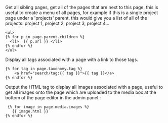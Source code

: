 Get all sibling pages, get all of the pages that are next to this page, this is useful to create a menu of all pages, for example if this is a single project page under a 'projects' parent, this would give you a list of all of the projects: project 1, project 2, project 3, project 4...

```twig
<ul>
{% for p in page.parent.children %}
  <li>  {{ p.url }} </li>
{% endfor %}
</ul>
```

Display all tags associated with a page with a link to those tags.
```twig
{% for tag in page.taxonomy.tag %}
    <a href="search/tag:{{ tag }}">{{ tag }}</a>
{% endfor %}
```

Output the HTML tag to display all images associated with a page, useful to get all images onto the page which are uploaded to the media box at the bottom of the page editor in the admin panel.:  

```twig
 {% for image in page.media.images %}  
   {{ image.html }}  
{% endfor %}
```





